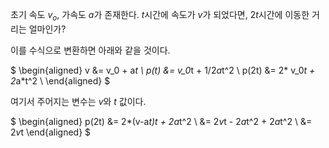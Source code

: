 초기 속도 $v_o$, 가속도 $a$가 존재한다.
$t$시간에 속도가 $v$가 되었다면, $2t$시간에 이동한 거리는 얼마인가?

이를 수식으로 변환하면 아래와 같을 것이다.

$
\begin{aligned}
v &= v_0 + a*t \\
p(t) &= v_0*t + 1/2*a*t^2 \\
p(2t) &= 2* v_0*t + 2*a*t^2 \\
\end{aligned}
$

여기서 주어지는 변수는 $v$와 $t$ 값이다.

$
\begin{aligned}
p(2t) &= 2*(v-a*t)*t + 2*a*t^2 \\
&= 2*v*t - 2*a*t^2 + 2*a*t^2 \\
&= 2*v*t
\end{aligned}
$

